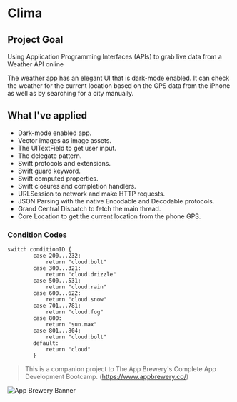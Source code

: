 #  Clima

## Project Goal

Using Application Programming Interfaces (APIs) to grab live data from a Weather API online

The weather app has an elegant UI that is dark-mode enabled. It can check the weather for the current location based on the GPS data from the iPhone as well as by searching for a city manually. 

## What I've applied

* Dark-mode enabled app.
* Vector images as image assets.
* The UITextField to get user input. 
* The delegate pattern.
* Swift protocols and extensions. 
* Swift guard keyword. 
* Swift computed properties.
* Swift closures and completion handlers.
* URLSession to network and make HTTP requests.
* JSON Parsing with the native Encodable and Decodable protocols. 
* Grand Central Dispatch to fetch the main thread.
* Core Location to get the current location from the phone GPS. 

### Condition Codes
```
switch conditionID {
        case 200...232:
            return "cloud.bolt"
        case 300...321:
            return "cloud.drizzle"
        case 500...531:
            return "cloud.rain"
        case 600...622:
            return "cloud.snow"
        case 701...781:
            return "cloud.fog"
        case 800:
            return "sun.max"
        case 801...804:
            return "cloud.bolt"
        default:
            return "cloud"
        }
```

>This is a companion project to The App Brewery's Complete App Development Bootcamp. (https://www.appbrewery.co/)

![App Brewery Banner](Documentation/AppBreweryBanner.png)
